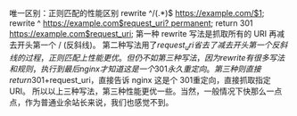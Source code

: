 唯一区别：正则匹配的性能区别
rewrite ^/(.*)$ https://example.com/$1;
rewrite ^ https://example.com$request_uri? permanent;
return 301 https://example.com$request_uri;
第一种 rewrite 写法是抓取所有的 URI 再减去开头第一个 / (反斜线)。
第二种写法用了$request_uri 省去了减去开头第一个反斜线的过程，正则匹配上性能更优。但仍不如第三种写法，因为 rewrite 有很多写法和规则，执行到最后 nginx 才知道这是一个 301 永久重定向。
第三种则直接 return 301 + $request_uri，直接告诉 nginx 这是个 301重定向，直接抓取指定URI。
所以以上三种写法，第三种性能更优一些。当然，一般情况下快那么一点点，作为普通业余站长来说，我们也感觉不到。



